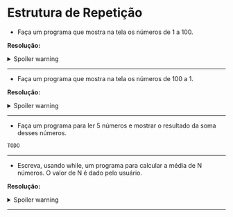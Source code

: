 # Estrutura de Repetição

- Faça um programa que mostra na tela os números de 1 a 100.

**Resolução:**

<details>
  <summary>Spoiler warning</summary>

```java
   public class EstruturaDeRepeticaoExercicio1 {
    
     public static void main(String[] args) {
        
        int contador = 1;
        while (contador <= 100){
            System.out.println(contador);
            contador++;
        }
     }
  }
```
                               
</details>

* * *

- Faça um programa que mostra na tela os números de 100 a 1.

**Resolução:**

<details>
  <summary>Spoiler warning</summary>

```java
 public class EstruturaDeRepeticaoExercicio2 {

    public static void main(String[] args) {

        int contador = 100;
        while (contador >= 1) {
            System.out.println(contador);
            contador--;
        }
    }
 }
```
   
</details>

* * *

- Faça um programa para ler 5 números e mostrar o resultado da soma desses números.

```java
TODO
```

* * *

- Escreva, usando while, um programa para calcular a média de N números. O valor de N é dado pelo usuário.


 **Resolução:**

<details>
<summary>Spoiler warning</summary>

```java
public class EstruturaDeRepeticaoExercicio4 {

    public static void main(String[] args) {
        Scanner leitor = new Scanner(System.in);

        double media = 0;
        int contador = 1;
        double notaDoAluno ;
        int qtdDeNotas;

        System.out.println("Quantas notas deseja adicionar?");
        qtdDeNotas = leitor.nextInt();

        while (contador <= qtdDeNotas) {
            System.out.println("Digite sua nota " + contador + ": ");
            notaDoAluno = leitor.nextDouble();
            media += notaDoAluno / 4;
            contador++;
        }
        System.out.println(media);
    }
}
```

</details>

* * *
